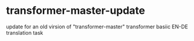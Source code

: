 # transformer-master-update
update for an old virsion of "transformer-master"  transformer basiic EN-DE translation task
